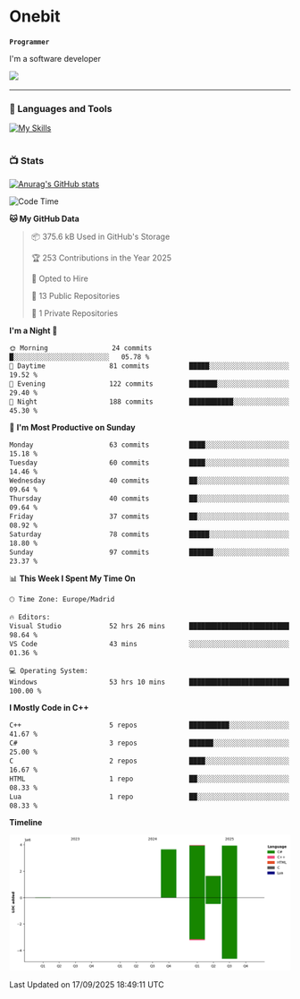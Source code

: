 # Onebit

**`Programmer`**

I'm a software developer

   ![](https://komarev.com/ghpvc/?username=onebit5&color=blueviolet)

---

### 🧰 Languages and Tools

[![My Skills](https://skillicons.dev/icons?i=cpp,c,cs,java,lua,unity,git,linux,github,discord,vscode,visualstudio)](https://skillicons.dev)
<br />

#

### 📺 Stats
[![Anurag's GitHub stats](https://github-readme-stats.vercel.app/api?username=onebit5&show_icons=true&theme=radical)](https://github.com/anuraghazra/github-readme-stats)                
<!--START_SECTION:waka-->
![Code Time](http://img.shields.io/badge/Code%20Time-442%20hrs%2038%20mins-blue)

**🐱 My GitHub Data** 

> 📦 375.6 kB Used in GitHub's Storage 
 > 
> 🏆 253 Contributions in the Year 2025
 > 
> 💼 Opted to Hire
 > 
> 📜 13 Public Repositories 
 > 
> 🔑 1 Private Repositories 
 > 
**I'm a Night 🦉** 

```text
🌞 Morning                24 commits          █░░░░░░░░░░░░░░░░░░░░░░░░   05.78 % 
🌆 Daytime                81 commits          █████░░░░░░░░░░░░░░░░░░░░   19.52 % 
🌃 Evening                122 commits         ███████░░░░░░░░░░░░░░░░░░   29.40 % 
🌙 Night                  188 commits         ███████████░░░░░░░░░░░░░░   45.30 % 
```
📅 **I'm Most Productive on Sunday** 

```text
Monday                   63 commits          ████░░░░░░░░░░░░░░░░░░░░░   15.18 % 
Tuesday                  60 commits          ████░░░░░░░░░░░░░░░░░░░░░   14.46 % 
Wednesday                40 commits          ██░░░░░░░░░░░░░░░░░░░░░░░   09.64 % 
Thursday                 40 commits          ██░░░░░░░░░░░░░░░░░░░░░░░   09.64 % 
Friday                   37 commits          ██░░░░░░░░░░░░░░░░░░░░░░░   08.92 % 
Saturday                 78 commits          █████░░░░░░░░░░░░░░░░░░░░   18.80 % 
Sunday                   97 commits          ██████░░░░░░░░░░░░░░░░░░░   23.37 % 
```


📊 **This Week I Spent My Time On** 

```text
🕑︎ Time Zone: Europe/Madrid

🔥 Editors: 
Visual Studio            52 hrs 26 mins      █████████████████████████   98.64 % 
VS Code                  43 mins             ░░░░░░░░░░░░░░░░░░░░░░░░░   01.36 % 

💻 Operating System: 
Windows                  53 hrs 10 mins      █████████████████████████   100.00 % 
```

**I Mostly Code in C++** 

```text
C++                      5 repos             ██████████░░░░░░░░░░░░░░░   41.67 % 
C#                       3 repos             ██████░░░░░░░░░░░░░░░░░░░   25.00 % 
C                        2 repos             ████░░░░░░░░░░░░░░░░░░░░░   16.67 % 
HTML                     1 repo              ██░░░░░░░░░░░░░░░░░░░░░░░   08.33 % 
Lua                      1 repo              ██░░░░░░░░░░░░░░░░░░░░░░░   08.33 % 
```



**Timeline**

![Lines of Code chart](https://raw.githubusercontent.com/Onebit5/Onebit5/main/assets/bar_graph.png)


 Last Updated on 17/09/2025 18:49:11 UTC
<!--END_SECTION:waka-->
